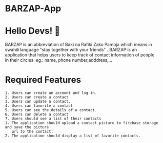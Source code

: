 # BARZAP-App

#  Hello Devs! &#128075; 
BARZAP is an abbreviation of Baki na Rafiki Zako Pamoja which means in swahili language "stay together with your friends" . 
BARZAP is an application that helps users to keep track of contact information of people in their circles.
eg.: name, phone number,adddress,...

# Required Features
   
    1. Users can create an account and log in.
    2. Users can create a contact
    3. Users can update a contact.
    4. Users can favorite a contact
    5. Users can see the details of a contact.
    6. Users can delete a contact
    7. Users should see a list of their contacts
    1. The application should upload a contact picture to firebase storage and save the picture
       url to the contact.
    2. The application should display a list of favorite contacts.
